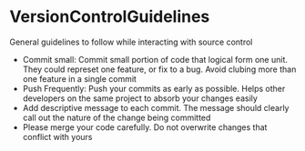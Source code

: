 # VersionControlGuidelines  
General guidelines to follow while interacting with source control  
* Commit small: Commit small portion of code that logical form one unit. They could represet one feature, or fix to a bug. Avoid clubing more than one feature in a single commit
* Push Frequently: Push your commits as early as possible. Helps other developers on the same project to absorb your changes easily
* Add descriptive message to each commit. The message should clearly call out the nature of the change being committed
* Please merge your code carefully. Do not overwrite changes that conflict with yours
